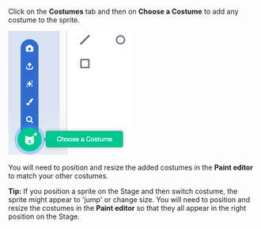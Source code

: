 Click on the **Costumes** tab and then on **Choose a Costume** to add any costume to the sprite. 

![The 'Choose a Costume' menu highlighted.](images/choose-a-costume.png)

You will need to position and resize the added costumes in the **Paint editor** to match your other costumes.


**Tip:** If you position a sprite on the Stage and then switch costume, the sprite might appear to 'jump' or change size. You will need to position and resize the costumes in the **Paint editor** so that they all appear in the right position on the Stage.

